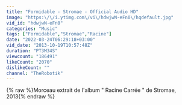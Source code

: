 ```yaml
---
title: "Formidable - Stromae - Official Audio HD"
image: "https:\/\/i.ytimg.com\/vi\/hdwjwN-eFn0\/hqdefault.jpg"
vid_id: "hdwjwN-eFn0"
categories: "Music"
tags: ["Formidable","Stromae","Racine"]
date: "2022-03-24T06:29:18+03:00"
vid_date: "2013-10-19T10:57:48Z"
duration: "PT3M34S"
viewcount: "186491"
likeCount: "2070"
dislikeCount: ""
channel: "TheRobotik"
---
```

{% raw %}Morceau extrait de l'album &quot; Racine Carrée &quot; de Stromae, 2013{% endraw %}
